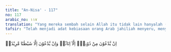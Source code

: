 ```yaml
---
title: "An-Nisa' - 117"
no: 117
arabic_no: ١١٧
translation: "Yang mereka sembah selain Allah itu tidak lain hanyalah (berhala), dan mereka tidak lain hanyalah menyembah setan yang durhaka,"
tafsir: "Telah menjadi adat kebiasaan orang Arab jahiliah menyeru, menyembah dan memohon pertolongan kepada patung-patung yang mereka buat sendiri. Mereka mempercayainya sebagai tuhan-tuhan selain Allah, dan mereka namai dengan nama-nama perempuan (inatsan), seperti al-Lata, al-'Uzza dan Manat. Berhala atau patung-patung itu mereka beri hiasan dan pakaian seperti perempuan. Setiap kabilah atau suku mempunyai berhala sendiri yang mereka beri nama dengan nama-nama perempuan.\n\nSebagian ahli tafsir mengartikan inatsan dengan \"orang yang telah mati\", karena orang yang telah mati itu lemah dan tidak berdaya. Orang-orang Arab jahiliah mengagungkan dan memuja nenek moyang mereka yang mati. Mereka mempercayai bahwa orang yang telah mati itu dapat dijadikan perantara untuk menyampaikan hajat atau keinginan kepada kekuatan gaib yang tidak mereka ketahui keadaan dan ujudnya. Kepercayaan yang seperti ini secara tidak sadar banyak dianut oleh Ahli Kitab dan sebagian kaum Muslimin pada masa kini.\n\nKepercayaan menyembah berhala, menyembah benda, memuja dan menyembah orang yang telah mati itu adalah kepercayaan yang timbul karena mengikuti hawa nafsu dan karena mengikuti tipu daya setan yang durhaka yang selalu berusaha untuk menyesatkan anak cucu Adam dari jalan yang lurus, sebagaimana mereka dahulu telah mengikrarkannya."
---
```

اِنْ يَّدْعُوْنَ مِنْ دُوْنِهٖٓ اِلَّآ اِنَاثًاۚ وَاِنْ يَّدْعُوْنَ اِلَّا شَيْطٰنًا مَّرِيْدًاۙ